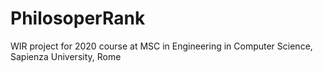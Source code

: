 # PhilosoperRank
WIR project for 2020 course at MSC in Engineering in Computer Science, Sapienza University, Rome
